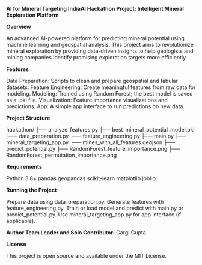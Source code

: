 **AI for Mineral Targeting 
IndiaAI Hackathon Project: Intelligent Mineral Exploration Platform**

**Overview**

An advanced AI-powered platform for predicting mineral potential using machine learning and geospatial analysis. This project aims to revolutionize mineral exploration by providing data-driven insights to help geologists and mining companies identify promising exploration targets more efficiently.

**Features**

Data Preparation: Scripts to clean and prepare geospatial and tabular datasets.
Feature Engineering: Create meaningful features from raw data for modeling.
Modeling: Trained using Random Forest; the best model is saved as a .pkl file.
Visualization: Feature importance visualizations and predictions.
App: A simple app interface to run predictions on new data.

**Project Structure**

hackathon/
├── analyze_features.py
├── best_mineral_potential_model.pkl
├── data_preparation.py
├── feature_engineering.py
├── main.py
├── mineral_targeting_app.py
├── mines_with_all_features.geojson
├── predict_potential.py
├── RandomForest_feature_importance.png
├── RandomForest_permutation_importance.png

**Requirements**

Python 3.8+
pandas
geopandas
scikit-learn
matplotlib
joblib


**Running the Project**

Prepare data using data_preparation.py.
Generate features with feature_engineering.py.
Train or load model and predict with main.py or predict_potential.py.
Use mineral_targeting_app.py for app interface (if applicable).

**Author
Team Leader and Solo Contributor:** Gargi Gupta

**License**

This project is open source and available under the MIT License.
